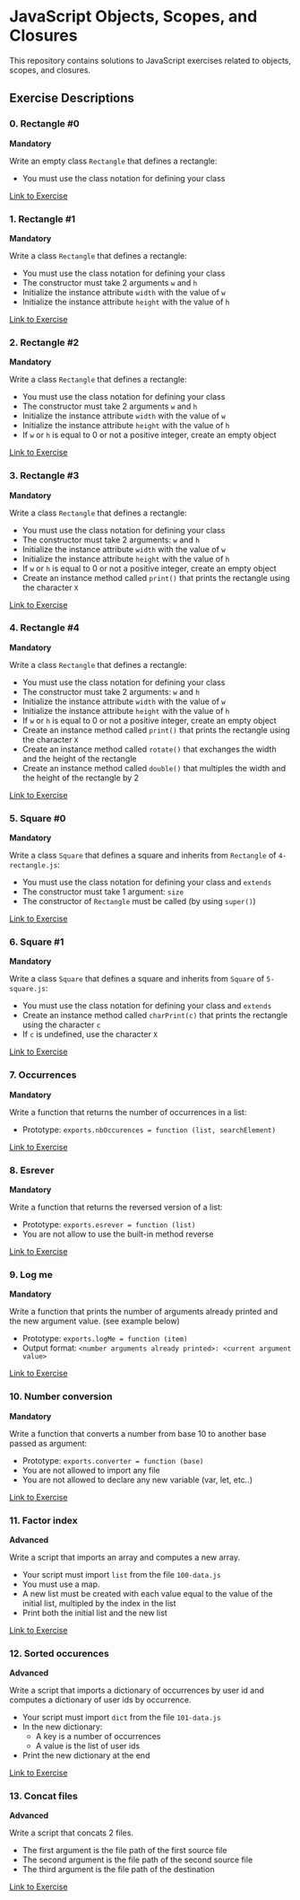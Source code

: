 # JavaScript Objects, Scopes, and Closures

This repository contains solutions to JavaScript exercises related to objects, scopes, and closures.

## Exercise Descriptions

### 0. Rectangle #0

**Mandatory**

Write an empty class `Rectangle` that defines a rectangle:

- You must use the class notation for defining your class

[Link to Exercise](./0-rectangle.js)

### 1. Rectangle #1

**Mandatory**

Write a class `Rectangle` that defines a rectangle:

- You must use the class notation for defining your class
- The constructor must take 2 arguments `w` and `h`
- Initialize the instance attribute `width` with the value of `w`
- Initialize the instance attribute `height` with the value of `h`

[Link to Exercise](./1-rectangle.js)

### 2. Rectangle #2

**Mandatory**

Write a class `Rectangle` that defines a rectangle:

- You must use the class notation for defining your class
- The constructor must take 2 arguments `w` and `h`
- Initialize the instance attribute `width` with the value of `w`
- Initialize the instance attribute `height` with the value of `h`
- If `w` or `h` is equal to 0 or not a positive integer, create an empty object

[Link to Exercise](./2-rectangle.js)

### 3. Rectangle #3

**Mandatory**

Write a class `Rectangle` that defines a rectangle:

- You must use the class notation for defining your class
- The constructor must take 2 arguments: `w` and `h`
- Initialize the instance attribute `width` with the value of `w`
- Initialize the instance attribute `height` with the value of `h`
- If `w` or `h` is equal to 0 or not a positive integer, create an empty object
- Create an instance method called `print()` that prints the rectangle using the character `X`

[Link to Exercise](./3-rectangle.js)

### 4. Rectangle #4

**Mandatory**

Write a class `Rectangle` that defines a rectangle:

- You must use the class notation for defining your class
- The constructor must take 2 arguments: `w` and `h`
- Initialize the instance attribute `width` with the value of `w`
- Initialize the instance attribute `height` with the value of `h`
- If `w` or `h` is equal to 0 or not a positive integer, create an empty object
- Create an instance method called `print()` that prints the rectangle using the character `X`
- Create an instance method called `rotate()` that exchanges the width and the height of the rectangle
- Create an instance method called `double()` that multiples the width and the height of the rectangle by 2

[Link to Exercise](./4-rectangle.js)

### 5. Square #0

**Mandatory**

Write a class `Square` that defines a square and inherits from `Rectangle` of `4-rectangle.js`:

- You must use the class notation for defining your class and `extends`
- The constructor must take 1 argument: `size`
- The constructor of `Rectangle` must be called (by using `super()`)

[Link to Exercise](./5-square.js)

### 6. Square #1

**Mandatory**

Write a class `Square` that defines a square and inherits from `Square` of `5-square.js`:

- You must use the class notation for defining your class and `extends`
- Create an instance method called `charPrint(c)` that prints the rectangle using the character `c`
- If `c` is undefined, use the character `X`

[Link to Exercise](./6-square.js)

### 7. Occurrences

**Mandatory**

Write a function that returns the number of occurrences in a list:

- Prototype: `exports.nbOccurences = function (list, searchElement)`

[Link to Exercise](./7-occurrences.js)

### 8. Esrever

**Mandatory**

Write a function that returns the reversed version of a list:

- Prototype: `exports.esrever = function (list)`
- You are not allow to use the built-in method reverse

[Link to Exercise](./8-esrever.js)

### 9. Log me

**Mandatory**

Write a function that prints the number of arguments already printed and the new argument value. (see example below)

- Prototype: `exports.logMe = function (item)`
- Output format: `<number arguments already printed>: <current argument value>`

[Link to Exercise](./9-logme.js)

### 10. Number conversion

**Mandatory**

Write a function that converts a number from base 10 to another base passed as argument:

- Prototype: `exports.converter = function (base)`
- You are not allowed to import any file
- You are not allowed to declare any new variable (var, let, etc..)

[Link to Exercise](./10-converter.js)

### 11. Factor index

**Advanced**

Write a script that imports an array and computes a new array.

- Your script must import `list` from the file `100-data.js`
- You must use a map.
- A new list must be created with each value equal to the value of the initial list, multipled by the index in the list
- Print both the initial list and the new list

[Link to Exercise](./100-map.js)

### 12. Sorted occurences

**Advanced**

Write a script that imports a dictionary of occurrences by user id and computes a dictionary of user ids by occurrence.

- Your script must import `dict` from the file `101-data.js`
- In the new dictionary:
  - A key is a number of occurrences
  - A value is the list of user ids
- Print the new dictionary at the end

[Link to Exercise](./101-sorted.js)

### 13. Concat files

**Advanced**

Write a script that concats 2 files.

- The first argument is the file path of the first source file
- The second argument is the file path of the second source file
- The third argument is the file path of the destination

[Link to Exercise](./102-concat.js)
